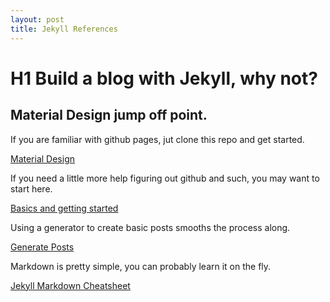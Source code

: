 ```yaml
---
layout: post
title: Jekyll References
---
```

# H1 Build a blog with Jekyll, why not?

## Material Design jump off point. 

If you are familiar with github pages, jut clone this repo and get started.

[Material Design](https://github.com/christoga/jekyll-material)

If you need a little more help figuring out github and such, you may want to start here.

[Basics and getting started](https://www.taniarascia.com/make-a-static-website-with-jekyll/)

Using a generator to create basic posts smooths the process along.

[Generate Posts](https://github.com/jekyll/jekyll-compose)

Markdown is pretty simple, you can probably learn it on the fly.

[Jekyll Markdown Cheatsheet](https://github.com/adam-p/markdown-here/wiki/Markdown-Cheatsheet)
